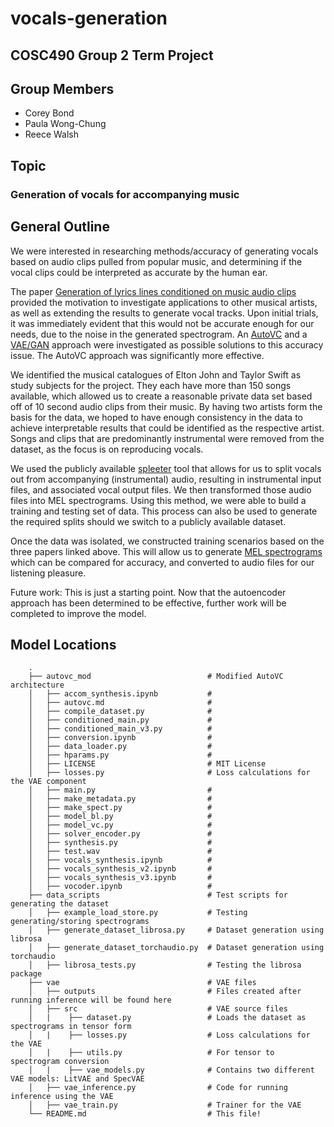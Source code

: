 # vocals-generation

## COSC490 Group 2 Term Project

## Group Members

- Corey Bond
- Paula Wong-Chung
- Reece Walsh

## Topic

### Generation of vocals for accompanying music

## General Outline

We were interested in researching methods/accuracy of generating vocals based on audio clips pulled from popular music, and determining if the vocal clips could be interpreted as accurate by the human ear.

The paper [Generation of lyrics lines conditioned on music audio clips](https://aclanthology.org/2020.nlp4musa-1.7.pdf) provided the motivation to investigate applications to other musical artists, as well as extending the results to generate vocal tracks. Upon initial trials, it was immediately evident that this would not be accurate enough for our needs, due to the noise in the generated spectrogram. An [AutoVC](http://proceedings.mlr.press/v97/qian19c/qian19c.pdf) and a [VAE/GAN](https://arxiv.org/pdf/1512.09300.pdf) approach were investigated as possible solutions to this accuracy issue. The AutoVC approach was significantly more effective.  

We identified the musical catalogues of Elton John and Taylor Swift as study subjects for the project. They each have more than 150 songs available, which allowed us to create a reasonable private data set based off of 10 second audio clips from their music. By having two artists form the basis for the data, we hoped to have enough consistency in the data to achieve interpretable results that could be identified as the respective artist. Songs and clips that are predominantly instrumental were removed from the dataset, as the focus is on reproducing vocals.  

We used the publicly available [spleeter](https://github.com/deezer/spleeter) tool that allows for us to split vocals out from accompanying (instrumental) audio, resulting in instrumental input files, and associated vocal output files. We then transformed those audio files into MEL spectrograms. Using this method, we were able to build a training and testing set of data. This process can also be used to generate the required splits should we switch to a publicly available dataset.  

Once the data was isolated, we constructed training scenarios based on the three papers linked above. This will allow us to generate [MEL spectrograms](https://towardsdatascience.com/learning-from-audio-the-mel-scale-mel-spectrograms-and-mel-frequency-cepstral-coefficients-f5752b6324a8) which can be compared for accuracy, and converted to audio files for our listening pleasure.

Future work: This is just a starting point. Now that the autoencoder approach has been determined to be effective, further work will be completed to improve the model.  

## Model Locations

```
    .
    ├── autovc_mod                          # Modified AutoVC architecture
    │   ├── accom_synthesis.ipynb           # 
    │   ├── autovc.md                       #
    │   ├── compile_dataset.py              #
    │   ├── conditioned_main.py             #
    │   ├── conditioned_main_v3.py          #
    │   ├── conversion.ipynb                #
    │   ├── data_loader.py                  #
    │   ├── hparams.py                      #
    │   ├── LICENSE                         # MIT License
    │   ├── losses.py                       # Loss calculations for the VAE component
    │   ├── main.py                         # 
    │   ├── make_metadata.py                #
    │   ├── make_spect.py                   #    
    │   ├── model_bl.py                     #
    │   ├── model_vc.py                     #
    │   ├── solver_encoder.py               #
    │   ├── synthesis.py                    #
    │   ├── test.wav                        #
    │   ├── vocals_synthesis.ipynb          #
    │   ├── vocals_synthesis_v2.ipynb       #
    │   ├── vocals_synthesis_v3.ipynb       #
    │   ├── vocoder.ipynb                   #
    ├── data_scripts                        # Test scripts for generating the dataset
    │   ├── example_load_store.py           # Testing generating/storing spectrograms 
    │   ├── generate_dataset_librosa.py     # Dataset generation using librosa
    │   ├── generate_dataset_torchaudio.py  # Dataset generation using torchaudio
    │   ├── librosa_tests.py                # Testing the librosa package
    ├── vae                                 # VAE files
    │   ├── outputs                         # Files created after running inference will be found here
    │   ├── src                             # VAE source files
    │   |    ├── dataset.py                 # Loads the dataset as spectrograms in tensor form
    │   |    ├── losses.py                  # Loss calculations for the VAE
    │   |    ├── utils.py                   # For tensor to spectrogram conversion
    │   |    ├── vae_models.py              # Contains two different VAE models: LitVAE and SpecVAE
    │   ├── vae_inference.py                # Code for running inference using the VAE
    │   ├── vae_train.py                    # Trainer for the VAE
    └── README.md                           # This file!
```

